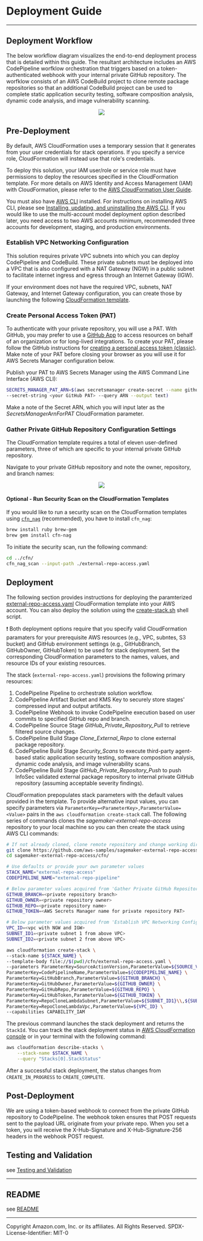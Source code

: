 # Deployment Guide
---
## Deployment Workflow
The below workflow diagram visualizes the end-to-end deployment process that is detailed within this guide. The resultant architecture includes an AWS CodePipeline worfklow orchestration that triggers based on a token-authenticated webhook with your internal private GitHub repository. The worfklow consists of an AWS CodeBuild project to clone remote package repositories so that an additional CodeBuild project can be used to complete static application security testing, software composition analysis, dynamic code analysis, and image vulnerability scanning.

<p align="center">
  <img src="../img/deployment-workflow.svg">
</p>

## Pre-Deployment
By default, AWS CloudFormation uses a temporary session that it generates from your user credentials for stack operations. If you specify a service role, CloudFormation will instead use that role's credentials.

To deploy this solution, your IAM user/role or service role must have permissions to deploy the resources specified in the CloudFormation template. For more details on AWS Identity and Access Management (IAM) with CloudFormation, please refer to the [AWS CloudFormation User Guide](https://docs.aws.amazon.com/AWSCloudFormation/latest/UserGuide/using-iam-template.html).

You must also have [AWS CLI](https://aws.amazon.com/cli/) installed. For instructions on installing AWS CLI, please see [Installing, updating, and uninstalling the AWS CLI](https://docs.aws.amazon.com/cli/latest/userguide/cli-chap-install.html). If you would like to use the multi-account model deployment option described later, you need access to two AWS accounts minimum, recommended three accounts for development, staging, and production environments.

### Establish VPC Networking Configuration
This solution requires private VPC subnets into which you can deploy CodePipeline and CodeBuild. These private subnets must be deployed into a VPC that is also configured with a NAT Gateway (NGW) in a public subnet to facilitate internet ingress and egress through an Internet Gateway (IGW).

If your environment does not have the required VPC, subnets, NAT Gateway, and Internet Gateway configuration, you can create those by launching the following [CloudFormation template](https://github.com/awsdocs/aws-lambda-developer-guide/blob/master/templates/vpc-privatepublic.yaml).

### Create Personal Access Token (PAT)
To authenticate with your private repository, you will use a PAT. With GitHub, you may prefer to use a [GitHub App](https://docs.github.com/en/apps/creating-github-apps/creating-github-apps/about-apps) to access resources on behalf of an organization or for long-lived integrations. To create your PAT, please follow the GitHub instructions for [creating a personal access token (classic)](https://docs.github.com/en/authentication/keeping-your-account-and-data-secure/creating-a-personal-access-token#creating-a-personal-access-token-classic). Make note of your PAT before closing your browser as you will use it for AWS Secrets Manager configuration below.

Publish your PAT to AWS Secrets Manager using the AWS Command Line Interface (AWS CLI):

```sh
SECRETS_MANAGER_PAT_ARN=$(aws secretsmanager create-secret --name github-pat \
--secret-string <your GitHub PAT> --query ARN --output text)
```
Make a note of the Secret ARN, which you will input later as the _SecretsManagerArnForPAT_ CloudFormation parameter.

### Gather Private GitHub Repository Configuration Settings
The CloudFormation template requires a total of eleven user-defined parameters, three of which are specific to your internal private GitHub repository.

Navigate to your private GitHub repository and note the owner, repository, and branch names:

<p align="center">
  <img src="../img/github-repo-config.svg">
</p>

#### Optional - Run Security Scan on the CloudFormation Templates
If you would like to run a security scan on the CloudFormation templates using [`cfn_nag`](https://github.com/stelligent/cfn_nag) (recommended), you have to install `cfn_nag`:
```sh
brew install ruby brew-gem
brew gem install cfn-nag
```

To initiate the security scan, run the following command:
```sh
cd ../cfn/
cfn_nag_scan --input-path ./external-repo-access.yaml
```

## Deployment 
The following section provides instructions for deploying the paramterized [external-repo-access.yaml](../cfn/external-repo-access.yaml) CloudFormation template into your AWS account. You can also deploy the solution using the [create-stack.sh](../shell/create-stack.sh) shell script. 

❗ Both deployment options require that you specify valid CloudFormation paramaters for your prerequisite AWS resources (e.g., VPC, subntes, S3 bucket) and GitHub environment settings (e.g., GitHubBranch, GitHubOwner, GitHubToken) to be used for stack deployment. Set the corresponding CloudFormation parameters to the names, values, and resource IDs of your existing resources.

The stack (`external-repo-access.yaml`) provisions the following primary resources:
1. CodePipeline Pipeline to orchestrate solution workflow.
2. CodePipeline Artifact Bucket and KMS Key to securely store stages' compressed input and output artifacts.
3. CodePipeline Webhook to invoke CodePipeline execution based on user commits to specified GitHub repo and branch.
4. CodePipeline Source Stage _GitHub_Private_Repository_Pull_ to retrieve filtered source changes.
5. CodePipeline Build Stage _Clone_External_Repo_ to clone external package repository.
6. CodePipeline Build Stage _Security_Scans_ to execute third-party agent-based static application security testing, software composition analysis, dynamic code analysis, and image vulnerability scans.
7. CodePipeline Build Stage _GitHub_Private_Repository_Push_ to push InfoSec validated external package repository to internal private GitHub repository (assuming acceptable severity findings).

CloudFormation prepopulates stack parameters with the default values provided in the template. To provide alternative input values, you can specify parameters via `ParameterKey=<ParameterKey>,ParameterValue=<Value>` pairs in the `aws cloudformation create-stack` call. The following series of commands clones the _sagemaker-external-repo-access_ repository to your local machine so you can then create the stack using AWS CLI commands:

```sh
# If not already cloned, clone remote repository and change working directory to CloudFormation folder
git clone https://github.com/aws-samples/sagemaker-external-repo-access.git
cd sagemaker-external-repo-access/cfn/

# Use defaults or provide your own parameter values
STACK_NAME="external-repo-access"
CODEPIPELINE_NAME="external-repo-pipeline"

# Below parameter values acquired from 'Gather Private GitHub Repository Configuration Settings' pre-deployment section
GITHUB_BRANCH=<private repository branch>
GITHUB_OWNER=<private repository owner>
GITHUB_REPO=<private repository name>
GITHUB_TOKEN=<AWS Secrets Manager name for private repository PAT>

# Below parameter values acquired from 'Establish VPC Networking Configuration' pre-deployment section
VPC_ID=<vpc with NGW and IGW>
SUBNET_ID1=<private subnet 1 from above VPC>
SUBNET_ID2=<private subnet 2 from above VPC>

aws cloudformation create-stack \
--stack-name ${STACK_NAME} \
--template-body file://$(pwd)/cfn/external-repo-access.yaml \
--parameters ParameterKey=SourceActionVersion,ParameterValue=${SOURCE_VERSION} \
ParameterKey=CodePipelineName,ParameterValue=${CODEPIPELINE_NAME} \
ParameterKey=GitHubBranch,ParameterValue=${GITHUB_BRANCH} \
ParameterKey=GitHubOwner,ParameterValue=${GITHUB_OWNER} \
ParameterKey=GitHubRepo,ParameterValue=${GITHUB_REPO} \
ParameterKey=GitHubToken,ParameterValue=${GITHUB_TOKEN} \
ParameterKey=RepoCloneLambdaSubnet,ParameterValue=${SUBNET_ID1}\\,${SUBNET_ID2} \
ParameterKey=RepoCloneLambdaVpc,ParameterValue=${VPC_ID} \
--capabilities CAPABILITY_IAM
```

The previous command launches the stack deployment and returns the `StackId`. You can track the stack deployment status in [AWS CloudFormation console](https://console.aws.amazon.com/cloudformation/home?region=us-east-1#/stacks?filteringStatus=active&filteringText=&viewNested=true&hideStacks=false) or in your terminal with the following command:

```sh
aws cloudformation describe-stacks \
    --stack-name $STACK_NAME \
    --query "Stacks[0].StackStatus"
```

After a successful stack deployment, the status changes from `CREATE_IN_PROGRESS` to `CREATE_COMPLETE`.

## Post-Deployment
We are using a token-based webhook to connect from the private GitHub repository to CodePipeline. The webhook token ensures that POST requests sent to the payload URL originate from your private repo. When you set a token, you will receive the X-Hub-Signature and X-Hub-Signature-256 headers in the webhook POST request.

## Testing and Validation
see [Testing and Validation](../documentation/testing-and-validation.md)

---

## README
see [README](../README.md)

---

Copyright Amazon.com, Inc. or its affiliates. All Rights Reserved.
SPDX-License-Identifier: MIT-0
